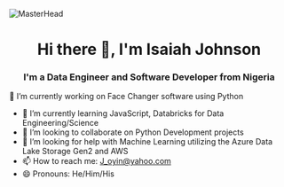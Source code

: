 ![MasterHead](https://github.com/GraFreak0/README.md/blob/main/Cover%20page.gif)

<h1 align="center">Hi there 👋, I'm Isaiah Johnson </h1>
<h3 align="center">I'm a Data Engineer and Software Developer from Nigeria</h3>

 🔭 I’m currently working on Face Changer software using Python
- 🌱 I’m currently learning JavaScript, Databricks for Data Engineering/Science
- 👯 I’m looking to collaborate on Python Development projects
- 🤔 I’m looking for help with Machine Learning utilizing the Azure Data Lake Storage Gen2 and AWS
- 📫 How to reach me: J_oyin@yahoo.com
- 😄 Pronouns: He/Him/His


<!--
### Hi there 👋

<!--
**GraFreak0/GraFreak0** is a ✨ _special_ ✨ repository because its `README.md` (this file) appears on your GitHub profile.

Here are some ideas to get you started:

- 🔭 I’m currently working on ...
- 🌱 I’m currently learning ...
- 👯 I’m looking to collaborate on ...
- 🤔 I’m looking for help with ...
- 💬 Ask me about ...
- 📫 How to reach me: ...
- 😄 Pronouns: ...
- ⚡ Fun fact: ...
-->
